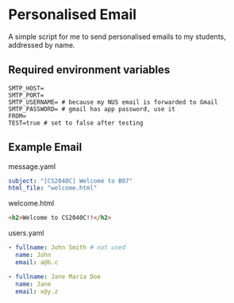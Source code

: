 # Personalised Email
A simple script for me to send personalised emails to my students, addressed by name.

## Required environment variables
```dotenv
SMTP_HOST=
SMTP_PORT=
SMTP_USERNAME= # because my NUS email is forwarded to Gmail
SMTP_PASSWORD= # gmail has app password, use it
FROM=
TEST=true # set to false after testing
```

## Example Email
message.yaml
```yaml
subject: "[CS2040C] Welcome to B07"
html_file: "welcome.html"
```
welcome.html
```html
<h2>Welcome to CS2040C!!</h2>
```
users.yaml
```yaml
- fullname: John Smith # not used
  name: John
  email: a@b.c

- fullname: Jane Maria Doe
  name: Jane
  email: x@y.z
```